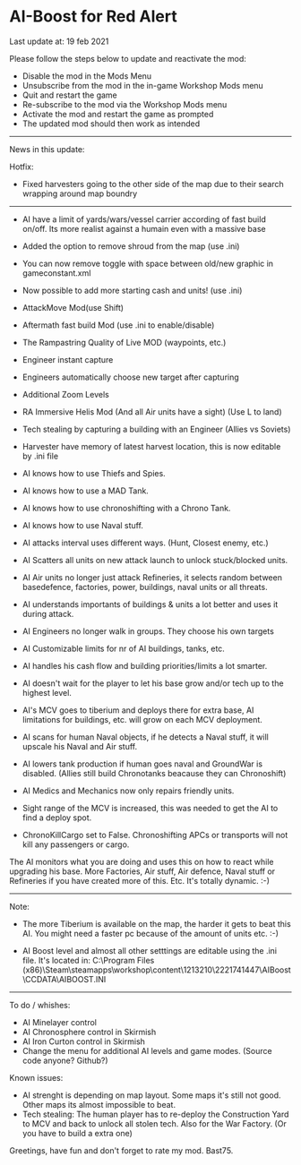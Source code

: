 # AI-Boost for Red Alert
Last update at: 19 feb 2021

Please follow the steps below to update and reactivate the mod:
- Disable the mod in the Mods Menu
- Unsubscribe from the mod in the in-game Workshop Mods menu
- Quit and restart the game
- Re-subscribe to the mod via the Workshop Mods menu
- Activate the mod and restart the game as prompted
- The updated mod should then work as intended

---

News in this update:

Hotfix:
- Fixed harvesters going to the other side of the map due to their search wrapping around map boundry 

---

- AI have a limit of yards/wars/vessel carrier according of fast build on/off. Its more realist against a humain even with a massive base
- Added the option to remove shroud from the map (use .ini)
- You can now remove toggle with space between old/new graphic in gameconstant.xml
- Now possible to add more starting cash and units! (use .ini)
- AttackMove Mod(use Shift)
- Aftermath fast build Mod (use .ini to enable/disable)
- The Rampastring Quality of Live MOD (waypoints, etc.)
- Engineer instant capture
- Engineers automatically choose new target after capturing
- Additional Zoom Levels
- RA Immersive Helis Mod (And all Air units have a sight) (Use L to land)
- Tech stealing by capturing a building with an Engineer (Allies vs Soviets)
- Harvester have memory of latest harvest location, this is now editable by .ini file

- AI knows how to use Thiefs and Spies.
- AI knows how to use a MAD Tank.
- AI knows how to use chronoshifting with a Chrono Tank.
- AI knows how to use Naval stuff.
- AI attacks interval uses different ways. (Hunt, Closest enemy, etc.)
- AI Scatters all units on new attack launch to unlock stuck/blocked units.
- AI Air units no longer just attack Refineries, it selects random between basedefence, factories, power, buildings, naval units or all threats.
- AI understands importants of buildings & units a lot better and uses it during attack.
- AI Engineers no longer walk in groups. They choose his own targets
- AI Customizable limits for nr of AI buildings, tanks, etc.
- AI handles his cash flow and building priorities/limits a lot smarter.
- AI doesn't wait for the player to let his base grow and/or tech up to the highest level.
- AI's MCV goes to tiberium and deploys there for extra base, AI limitations for buildings, etc. will grow on each MCV deployment.
- AI scans for human Naval objects, if he detects a Naval stuff, it will upscale his Naval and Air stuff.
- AI lowers tank production if human goes naval and GroundWar is disabled. (Allies still build Chronotanks beacause they can Chronoshift)
- AI Medics and Mechanics now only repairs friendly units.
- Sight range of the MCV is increased, this was needed to get the AI to find a deploy spot.
- ChronoKillCargo set to False. Chronoshifting APCs or transports will not kill any passengers or cargo.

The AI monitors what you are doing and uses this on how to react while upgrading his base.
More Factories, Air stuff, Air defence, Naval stuff or Refineries if you have created more of this.
Etc.
It's totally dynamic. :-)

---

Note:

- The more Tiberium is available on the map, the harder it gets to beat this AI.
You might need a faster pc because of the amount of units etc.  :-)

- AI Boost level and almost all other setttings are editable using the .ini file. It's located in:
C:\Program Files (x86)\Steam\steamapps\workshop\content\1213210\2221741447\AIBoost\CCDATA\AIBOOST.INI

---

To do / whishes:
- AI Minelayer control
- AI Chronosphere control in Skirmish
- AI Iron Curton control in Skirmish
- Change the menu for additional AI levels and game modes. (Source code anyone? Github?)

Known issues:
- AI strenght is depending on map layout. Some maps it's still not good. Other maps its almost impossible to beat.
- Tech stealing: The human player has to re-deploy the Construction Yard to MCV and back to unlock all stolen tech. Also for the War Factory. (Or you have to build a extra one)


Greetings, have fun and don't forget to rate my mod.
Bast75.


